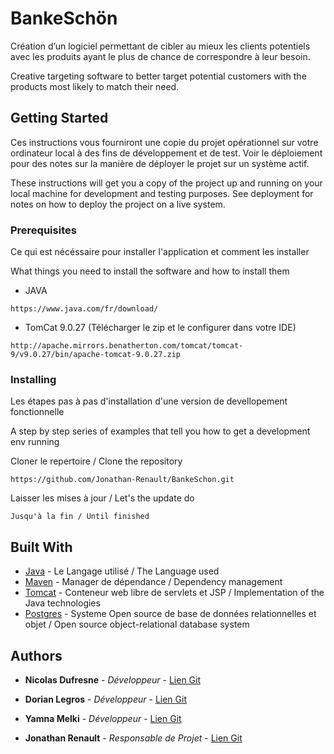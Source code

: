 # BankeSchön

Création d’un logiciel permettant de cibler au mieux les clients potentiels avec les produits ayant le plus de chance de correspondre à leur besoin.

Creative targeting software to better target potential customers with the products most likely to match their need.
## Getting Started

Ces instructions vous fourniront une copie du projet opérationnel sur votre ordinateur local à des fins de développement et de test. Voir le déploiement pour des notes sur la manière de déployer le projet sur un système actif.

These instructions will get you a copy of the project up and running on your local machine for development and testing purposes. See deployment for notes on how to deploy the project on a live system.

### Prerequisites

Ce qui est nécéssaire pour installer l'application et comment les installer

What things you need to install the software and how to install them

* JAVA
```
https://www.java.com/fr/download/
```
* TomCat 9.0.27 (Télécharger le zip et le configurer dans votre IDE)
```
http://apache.mirrors.benatherton.com/tomcat/tomcat-9/v9.0.27/bin/apache-tomcat-9.0.27.zip
```
### Installing

Les étapes pas à pas d'installation d'une version de devellopement fonctionnelle

A step by step series of examples that tell you how to get a development env running

Cloner le repertoire / Clone the repository

```
https://github.com/Jonathan-Renault/BankeSchon.git
```

Laisser les mises à jour / Let's the update do

```
Jusqu'à la fin / Until finished
```

## Built With

* [Java](https://www.java.com/fr) - Le Langage utilisé / The Language used
* [Maven](https://maven.apache.org/) - Manager de dépendance / Dependency management
* [Tomcat](https://tomcat.apache.org/index.html) - Conteneur web libre de servlets et JSP / Implementation of the Java technologies
* [Postgres](https://www.postgresql.org/) - Systeme Open source de base de données relationnelles et objet / Open source object-relational database system

## Authors

* **Nicolas Dufresne** - *Développeur* - [Lien Git](https://github.com/NicolasDufresne)

* **Dorian Legros** - *Développeur* - [Lien Git](https://github.com/DorianLegros)

* **Yamna Melki** - *Développeur* - [Lien Git](https://github.com/Melkibson)

* **Jonathan Renault** - *Responsable de Projet* - [Lien Git](https://github.com/Jonathan-Renault)
